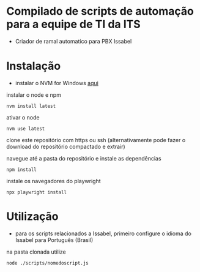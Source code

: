 # Compilado de scripts de automação para a equipe de TI da ITS
- Criador de ramal automatico para PBX Issabel


# Instalação

- instalar o NVM for Windows [aqui](https://github.com/coreybutler/nvm-windows/releases/download/1.2.2/nvm-setup.exe)

instalar o node e npm
```
nvm install latest
```
  ativar o node
```
nvm use latest
```
  clone este repositório com https ou ssh (alternativamente pode fazer o download do repositório compactado e extrair)

  navegue até a pasta do repositório e instale as dependências
```
npm install
```
  instale os navegadores do playwright
```
npx playwright install
```
# Utilização

- para os scripts relacionados a Issabel, primeiro configure o idioma do Issabel para Português (Brasil)

na pasta clonada utilize
```
node ./scripts/nomedoscript.js
```
